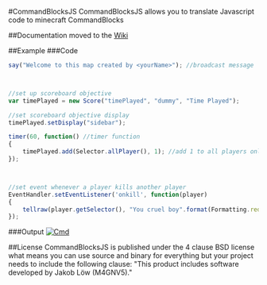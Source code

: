 #CommandBlocksJS
CommandBlocksJS allows you to translate Javascript code to minecraft CommandBlocks

##Documentation
moved to the [Wiki](https://github.com/M4GV5/CommandBlocksJS/wiki)

##Example
###Code
```javascript
say("Welcome to this map created by <yourName>"); //broadcast message



//set up scoreboard objective
var timePlayed = new Score("timePlayed", "dummy", "Time Played");

//set scoreboard objective display
timePlayed.setDisplay("sidebar");

timer(60, function() //timer function
{
	timePlayed.add(Selector.allPlayer(), 1); //add 1 to all players online
});



//set event whenever a player kills another player
EventHandler.setEventListener('onkill', function(player)
{
	tellraw(player.getSelector(), "You cruel boy".format(Formatting.red));
});
```
###Output
[![Cmd](http://i.imgur.com/7PoLwI0.png)]()


##License
CommandBlocksJS is published under the 4 clause BSD license what means you can use source and binary for everything but your project needs to include the following clause: "This product includes software developed by Jakob Löw (M4GNV5)."

